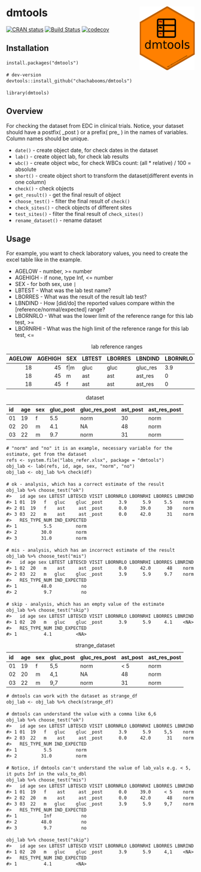dmtools <img src='man/figures/logo.png' align="right" height="170" />
=====================================================================

[![CRAN
status](https://www.r-pkg.org/badges/version/dmtools)](https://CRAN.R-project.org/package=dmtools)
[![Build
Status](https://travis-ci.com/chachabooms/dmtools.svg?token=pmH5ZxVz4xaZTjx5TDKs&branch=master)](https://travis-ci.com/chachabooms/dmtools)
[![codecov](https://codecov.io/gh/chachabooms/dmtools/branch/master/graph/badge.svg?token=AEKUFWUUXZ)](https://codecov.io/gh/chachabooms/dmtools)

Installation
------------

    install.packages("dmtools")

    # dev-version
    devtools::install_github("chachabooms/dmtools")

    library(dmtools)

Overview
--------

For checking the dataset from EDC in clinical trials. Notice, your
dataset should have a postfix( \_post ) or a prefix( pre\_ ) in the
names of variables. Column names should be unique.

-   `date()` - create object date, for check dates in the dataset
-   `lab()` - create object lab, for check lab results
-   `wbc()` - create object wbc, for check WBCs count: (all \* relative)
    / 100 = absolute
-   `short()` - create object short to transform the dataset(different
    events in one column)
-   `check()` - check objects
-   `get_result()` - get the final result of object
-   `choose_test()` - filter the final result of `check()`
-   `check_sites()` - check objects of different sites
-   `test_sites()` - filter the final result of `check_sites()`
-   `rename_dataset()` - rename dataset

Usage
-----

For example, you want to check laboratory values, you need to create the
excel table like in the example.

-   AGELOW - number, &gt;= number
-   AGEHIGH - if none, type Inf, &lt;= number  
-   SEX - for both sex, use `|`
-   LBTEST - What was the lab test name?
-   LBORRES - What was the result of the result lab test?
-   LBNDIND - How \[did/do\] the reported values compare within the
    \[reference/normal/expected\] range?
-   LBORNRLO - What was the lower limit of the reference range for this
    lab test, &gt;=
-   LBORNRHI - What was the high limit of the reference range for this
    lab test, &lt;=

<table>
<caption>lab reference ranges</caption>
<thead>
<tr class="header">
<th style="text-align: right;">AGELOW</th>
<th style="text-align: right;">AGEHIGH</th>
<th style="text-align: left;">SEX</th>
<th style="text-align: left;">LBTEST</th>
<th style="text-align: left;">LBORRES</th>
<th style="text-align: left;">LBNDIND</th>
<th style="text-align: left;">LBORNRLO</th>
<th style="text-align: left;">LBORNRHI</th>
</tr>
</thead>
<tbody>
<tr class="odd">
<td style="text-align: right;">18</td>
<td style="text-align: right;">45</td>
<td style="text-align: left;">f|m</td>
<td style="text-align: left;">gluc</td>
<td style="text-align: left;">gluc</td>
<td style="text-align: left;">gluc_res</td>
<td style="text-align: left;">3.9</td>
<td style="text-align: left;">5.9</td>
</tr>
<tr class="even">
<td style="text-align: right;">18</td>
<td style="text-align: right;">45</td>
<td style="text-align: left;">m</td>
<td style="text-align: left;">ast</td>
<td style="text-align: left;">ast</td>
<td style="text-align: left;">ast_res</td>
<td style="text-align: left;">0</td>
<td style="text-align: left;">42</td>
</tr>
<tr class="odd">
<td style="text-align: right;">18</td>
<td style="text-align: right;">45</td>
<td style="text-align: left;">f</td>
<td style="text-align: left;">ast</td>
<td style="text-align: left;">ast</td>
<td style="text-align: left;">ast_res</td>
<td style="text-align: left;">0</td>
<td style="text-align: left;">39</td>
</tr>
</tbody>
</table>

<table>
<caption>dataset</caption>
<thead>
<tr class="header">
<th style="text-align: left;">id</th>
<th style="text-align: left;">age</th>
<th style="text-align: left;">sex</th>
<th style="text-align: left;">gluc_post</th>
<th style="text-align: left;">gluc_res_post</th>
<th style="text-align: left;">ast_post</th>
<th style="text-align: left;">ast_res_post</th>
</tr>
</thead>
<tbody>
<tr class="odd">
<td style="text-align: left;">01</td>
<td style="text-align: left;">19</td>
<td style="text-align: left;">f</td>
<td style="text-align: left;">5.5</td>
<td style="text-align: left;">norm</td>
<td style="text-align: left;">30</td>
<td style="text-align: left;">norm</td>
</tr>
<tr class="even">
<td style="text-align: left;">02</td>
<td style="text-align: left;">20</td>
<td style="text-align: left;">m</td>
<td style="text-align: left;">4.1</td>
<td style="text-align: left;">NA</td>
<td style="text-align: left;">48</td>
<td style="text-align: left;">norm</td>
</tr>
<tr class="odd">
<td style="text-align: left;">03</td>
<td style="text-align: left;">22</td>
<td style="text-align: left;">m</td>
<td style="text-align: left;">9.7</td>
<td style="text-align: left;">norm</td>
<td style="text-align: left;">31</td>
<td style="text-align: left;">norm</td>
</tr>
</tbody>
</table>

    # "norm" and "no" it is an example, necessary variable for the estimate, get from the dataset
    refs <- system.file("labs_refer.xlsx", package = "dmtools")
    obj_lab <- lab(refs, id, age, sex, "norm", "no")
    obj_lab <- obj_lab %>% check(df)

    # ok - analysis, which has a correct estimate of the result
    obj_lab %>% choose_test("ok")
    #>   id age sex LBTEST LBTESCD VISIT LBORNRLO LBORNRHI LBORRES LBNRIND
    #> 1 01  19   f   gluc    gluc _post      3.9      5.9     5.5    norm
    #> 2 01  19   f    ast     ast _post      0.0     39.0      30    norm
    #> 3 03  22   m    ast     ast _post      0.0     42.0      31    norm
    #>   RES_TYPE_NUM IND_EXPECTED
    #> 1          5.5         norm
    #> 2         30.0         norm
    #> 3         31.0         norm

    # mis - analysis, which has an incorrect estimate of the result
    obj_lab %>% choose_test("mis")
    #>   id age sex LBTEST LBTESCD VISIT LBORNRLO LBORNRHI LBORRES LBNRIND
    #> 1 02  20   m    ast     ast _post      0.0     42.0      48    norm
    #> 2 03  22   m   gluc    gluc _post      3.9      5.9     9.7    norm
    #>   RES_TYPE_NUM IND_EXPECTED
    #> 1         48.0           no
    #> 2          9.7           no

    # skip - analysis, which has an empty value of the estimate
    obj_lab %>% choose_test("skip")
    #>   id age sex LBTEST LBTESCD VISIT LBORNRLO LBORNRHI LBORRES LBNRIND
    #> 1 02  20   m   gluc    gluc _post      3.9      5.9     4.1    <NA>
    #>   RES_TYPE_NUM IND_EXPECTED
    #> 1          4.1         <NA>

<table>
<caption>strange_dataset</caption>
<thead>
<tr class="header">
<th style="text-align: left;">id</th>
<th style="text-align: left;">age</th>
<th style="text-align: left;">sex</th>
<th style="text-align: left;">gluc_post</th>
<th style="text-align: left;">gluc_res_post</th>
<th style="text-align: left;">ast_post</th>
<th style="text-align: left;">ast_res_post</th>
</tr>
</thead>
<tbody>
<tr class="odd">
<td style="text-align: left;">01</td>
<td style="text-align: left;">19</td>
<td style="text-align: left;">f</td>
<td style="text-align: left;">5,5</td>
<td style="text-align: left;">norm</td>
<td style="text-align: left;">&lt; 5</td>
<td style="text-align: left;">norm</td>
</tr>
<tr class="even">
<td style="text-align: left;">02</td>
<td style="text-align: left;">20</td>
<td style="text-align: left;">m</td>
<td style="text-align: left;">4,1</td>
<td style="text-align: left;">NA</td>
<td style="text-align: left;">48</td>
<td style="text-align: left;">norm</td>
</tr>
<tr class="odd">
<td style="text-align: left;">03</td>
<td style="text-align: left;">22</td>
<td style="text-align: left;">m</td>
<td style="text-align: left;">9,7</td>
<td style="text-align: left;">norm</td>
<td style="text-align: left;">31</td>
<td style="text-align: left;">norm</td>
</tr>
</tbody>
</table>

    # dmtools can work with the dataset as strange_df
    obj_lab <- obj_lab %>% check(strange_df)

    # dmtools can understand the value with a comma like 6,6 
    obj_lab %>% choose_test("ok")
    #>   id age sex LBTEST LBTESCD VISIT LBORNRLO LBORNRHI LBORRES LBNRIND
    #> 1 01  19   f   gluc    gluc _post      3.9      5.9     5,5    norm
    #> 2 03  22   m    ast     ast _post      0.0     42.0      31    norm
    #>   RES_TYPE_NUM IND_EXPECTED
    #> 1          5.5         norm
    #> 2         31.0         norm

    # Notice, if dmtools can't understand the value of lab_vals e.g. < 5, it puts Inf in the vals_to_dbl
    obj_lab %>% choose_test("mis")
    #>   id age sex LBTEST LBTESCD VISIT LBORNRLO LBORNRHI LBORRES LBNRIND
    #> 1 01  19   f    ast     ast _post      0.0     39.0     < 5    norm
    #> 2 02  20   m    ast     ast _post      0.0     42.0      48    norm
    #> 3 03  22   m   gluc    gluc _post      3.9      5.9     9,7    norm
    #>   RES_TYPE_NUM IND_EXPECTED
    #> 1          Inf           no
    #> 2         48.0           no
    #> 3          9.7           no

    obj_lab %>% choose_test("skip")
    #>   id age sex LBTEST LBTESCD VISIT LBORNRLO LBORNRHI LBORRES LBNRIND
    #> 1 02  20   m   gluc    gluc _post      3.9      5.9     4,1    <NA>
    #>   RES_TYPE_NUM IND_EXPECTED
    #> 1          4.1         <NA>
